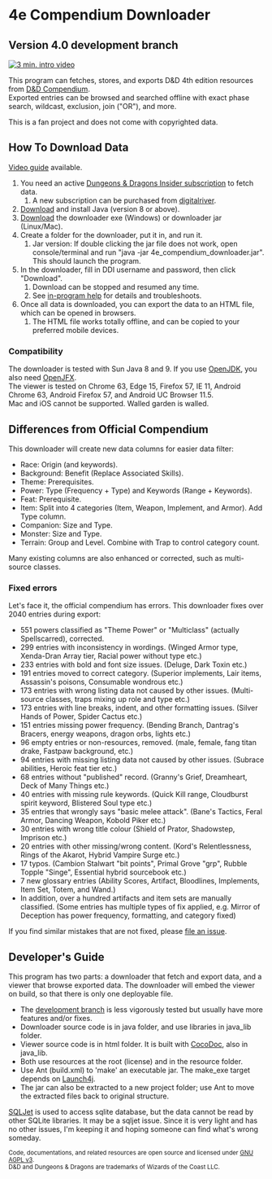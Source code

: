 # 4e Compendium Downloader #

## Version 4.0 development branch ##

[![3 min. intro video](https://raw.githubusercontent.com/Sheep-y/trpg-dnd-4e-db/master/res/img/Frontpage.jpg)](https://youtu.be/aNDze9Ok5fE)

This program can fetches, stores, and exports D&D 4th edition resources from [D&D Compendium](http://www.wizards.com/dndinsider/compendium/database.aspx). <br/>
Exported entries can be browsed and searched offline with exact phase search, wildcast, exclusion, join ("OR"), and more.

This is a fan project and does not come with copyrighted data.

## How To Download Data ##

[Video guide](https://youtu.be/aNDze9Ok5fE) available.

1. You need an active [Dungeons & Dragons Insider subscription](http://ddi.wizards.com/) to fetch data.
   1. A new subscription can be purchased from [digitalriver](http://gc.digitalriver.com/store/dndi/html/pbPage.wizards).
2. [Download](http://www.java.com/) and install Java (version 8 or above).
3. [Download](https://github.com/Sheep-y/trpg-dnd-4e-db/releases/) the downloader exe (Windows) or downloader jar (Linux/Mac).
4. Create a folder for the downloader, put it in, and run it.
   1. Jar version: If double clicking the jar file does not work, open console/terminal and run "java -jar 4e_compendium_downloader.jar". This should launch the program.
5. In the downloader, fill in DDI username and password, then click "Download".
   1. Download can be stopped and resumed any time.
   2. See [in-program help](http://htmlpreview.github.io/?https://github.com/Sheep-y/trpg-dnd-4e-db/blob/master/res/downloader_about.html) for details and troubleshoots.
6. Once all data is downloaded, you can export the data to an HTML file, which can be opened in browsers.
   1. The HTML file works totally offline, and can be copied to your preferred mobile devices.

### Compatibility ###

The downloader is tested with Sun Java 8 and 9.
If you use [OpenJDK](http://openjdk.java.net/), you also need [OpenJFX](http://openjdk.java.net/projects/openjfx/). <br/>
The viewer is tested on Chrome 63, Edge 15, Firefox 57, IE 11, Android Chrome 63, Android Firefox 57, and Android UC Browser 11.5. <br/>
Mac and iOS cannot be supported.  Walled garden is walled.

## Differences from Official Compendium ##

This downloader will create new data columns for easier data filter:

* Race: Origin (and keywords).
* Background: Benefit (Replace Associated Skills).
* Theme: Prerequisites.
* Power: Type (Frequency + Type) and Keywords (Range + Keywords).
* Feat: Prerequisite.
* Item: Split into 4 categories (Item, Weapon, Implement, and Armor). Add Type column.
* Companion: Size and Type.
* Monster: Size and Type.
* Terrain: Group and Level.  Combine with Trap to control category count.

Many existing columns are also enhanced or corrected, such as multi-source classes.

### Fixed errors ###

Let's face it, the official compendium has errors.
This downloader fixes over 2040 entries during export:

* 551 powers classified as "Theme Power" or "Multiclass" (actually Spellscarred), corrected.
* 299 entries with inconsistency in wordings. (Winged Armor type, Xenda-Dran Array tier, Racial power without type etc.)
* 233 entries with bold and font size issues. (Deluge, Dark Toxin etc.)
* 191 entries moved to correct category. (Superior implements, Lair items, Assassin's poisons, Consumable wondrous etc.)
* 173 entries with wrong listing data not caused by other issues. (Multi-source classes, traps mixing up role and type etc.)
* 173 entries with line breaks, indent, and other formatting issues. (Silver Hands of Power, Spider Cactus etc.)
* 151 entries missing power frequency. (Bending Branch, Dantrag's Bracers, energy weapons, dragon orbs, lights etc.)
* 96 empty entries or non-resources, removed. (male, female, fang titan drake, Fastpaw background, etc.)
* 94 entries with missing listing data not caused by other issues. (Subrace abilities, Heroic feat tier etc.)
* 68 entries without "published" record. (Granny's Grief, Dreamheart, Deck of Many Things etc.)
* 40 entries with missing rule keywords. (Quick Kill range, Cloudburst spirit keyword, Blistered Soul type etc.)
* 35 entries that wrongly says "basic melee attack". (Bane's Tactics, Feral Armor, Dancing Weapon, Kobold Piker etc.)
* 30 entries with wrong title colour (Shield of Prator, Shadowstep, Imprison etc.)
* 20 entries with other missing/wrong content. (Kord's Relentlessness, Rings of the Akarot, Hybrid Vampire Surge etc.)
* 17 typos. (Cambion Stalwart "bit points", Primal Grove "grp", Rubble Topple "Singe", Essential hybrid sourcebook etc.)
* 7 new glossary entries (Ability Scores, Artifact, Bloodlines, Implements, Item Set, Totem, and Wand.)
* In addition, over a hundred artifacts and item sets are manually classified.
(Some entries has multiple types of fix applied, e.g. Mirror of Deception has power frequency, formatting, and category fixed)

If you find similar mistakes that are not fixed, please [file an issue](https://github.com/Sheep-y/trpg-dnd-4e-db/issues/).

## Developer's Guide ##

This program has two parts: a downloader that fetch and export data, and a viewer that browse exported data.
The downloader will embed the viewer on build, so that there is only one deployable file.

* The [development branch](https://github.com/Sheep-y/trpg-dnd-4e-db/tree/development) is less vigorously tested but usually have more features and/or fixes.
* Downloader source code is in java folder, and use libraries in java_lib folder.
* Viewer source code is in html folder.  It is built with [CocoDoc](https://github.com/Sheep-y/CocoDoc/), also in java_lib.
* Both use resources at the root (license) and in the resource folder.
* Use Ant (build.xml) to 'make' an executable jar.  The make_exe target depends on [Launch4j](http://launch4j.sourceforge.net/).
* The jar can also be extracted to a new project folder; use Ant to move the extracted files back to original structure.

[SQLJet](https://sqljet.com/) is used to access sqlite database, but the data cannot be read by other SQLite libraries.
It may be a sqljet issue.
Since it is very light and has no other issues, I'm keeping it and hoping someone can find what's wrong someday.

<small>
Code, documentations, and related resources are open source and licensed under <a href="https://www.gnu.org/licenses/agpl-3.0.en.html">GNU AGPL v3</a>. <br/>
D&D and Dungeons & Dragons are trademarks of Wizards of the Coast LLC.
</small>